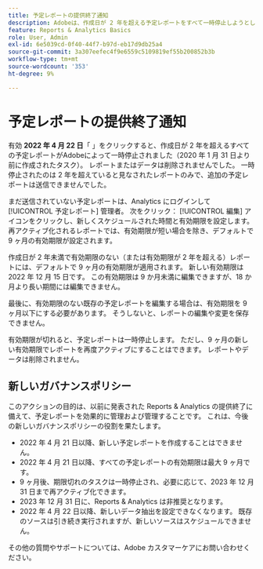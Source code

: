 ```yaml
---
title: 予定レポートの提供終了通知
description: Adobeは、作成日が 2 年を超える予定レポートをすべて一時停止しようとしています。
feature: Reports & Analytics Basics
role: User, Admin
exl-id: 6e5039cd-0f40-44f7-b97d-eb17d9db25a4
source-git-commit: 3a307eefec4f9e6559c5109819ef55b200852b3b
workflow-type: tm+mt
source-wordcount: '353'
ht-degree: 9%

---
```


# 予定レポートの提供終了通知

有効 **2022 年 4 月 22 日**「 」をクリックすると、作成日が 2 年を超えるすべての予定レポートがAdobeによって一時停止されました（2020 年 1 月 31 日より前に作成されたタスク）。 レポートまたはデータは削除されませんでした。 一時停止されたのは 2 年を超えていると見なされたレポートのみで、追加の予定レポートは送信できませんでした。

まだ送信されていない予定レポートは、Analytics にログインして [!UICONTROL 予定レポート] 管理者。 次をクリック： [!UICONTROL 編集] アイコンをクリックし、新しくスケジュールされた時間と有効期限を設定します。 再アクティブ化されるレポートでは、有効期限が短い場合を除き、デフォルトで 9 ヶ月の有効期限が設定されます。

作成日が 2 年未満で有効期限のない（または有効期限が 2 年を超える）レポートには、デフォルトで 9 ヶ月の有効期限が適用されます。 新しい有効期限は 2022 年 12 月 15 日です。 この有効期限は 9 か月未満に編集できますが、18 か月より長い期間には編集できません。

最後に、有効期限のない既存の予定レポートを編集する場合は、有効期限を 9 ヶ月以下にする必要があります。 そうしないと、レポートの編集や変更を保存できません。

有効期限が切れると、予定レポートは一時停止します。 ただし、9 ヶ月の新しい有効期限でレポートを再度アクティブにすることはできます。 レポートやデータは削除されません。

## 新しいガバナンスポリシー

このアクションの目的は、以前に発表された Reports &amp; Analytics の提供終了に備えて、予定レポートを効果的に管理および管理することです。 これは、今後の新しいガバナンスポリシーの役割を果たします。

* 2022 年 4 月 21 日以降、新しい予定レポートを作成することはできません。
* 2022 年 4 月 21 日以降、すべての予定レポートの有効期限は最大 9 ヶ月です。
* 9 ヶ月後、期限切れのタスクは一時停止され、必要に応じて、2023 年 12 月 31 日まで再アクティブ化できます。
* 2023 年 12 月 31 日に、Reports &amp; Analytics は非推奨となります。
* 2022 年 4 月 22 日以降、新しいデータ抽出を設定できなくなります。 既存のソースは引き続き実行されますが、新しいソースはスケジュールできません。

その他の質問やサポートについては、Adobe カスタマーケアにお問い合わせください。
